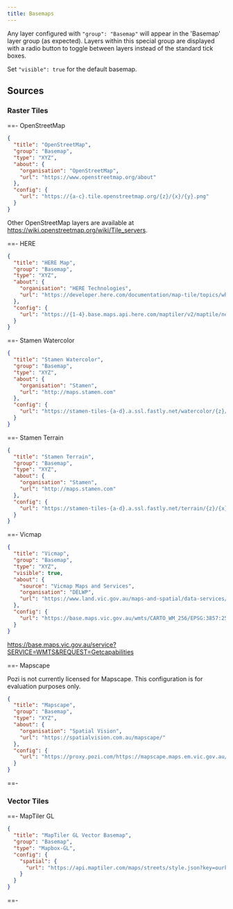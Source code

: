 ```yaml
---
title: Basemaps
---
```


Any layer configured with `"group": "Basemap"` will appear in the 'Basemap' layer group (as expected). Layers within this special group are displayed with a radio button to toggle between layers instead of the standard tick boxes.

Set `"visible": true` for the default basemap.

## Sources

### Raster Tiles

==- OpenStreetMap

  ```json
  {
    "title": "OpenStreetMap",
    "group": "Basemap",
    "type": "XYZ",
    "about": {
      "organisation": "OpenStreetMap",
      "url": "https://www.openstreetmap.org/about"
    },
    "config": {
      "url": "https://{a-c}.tile.openstreetmap.org/{z}/{x}/{y}.png"
    }
  }
  ```

  Other OpenStreetMap layers are available at https://wiki.openstreetmap.org/wiki/Tile_servers.

==- HERE

  ```json
  {
    "title": "HERE Map",
    "group": "Basemap",
    "type": "XYZ",
    "about": {
      "organisation": "HERE Technologies",
      "url": "https://developer.here.com/documentation/map-tile/topics/what-is.html"
    },
    "config": {
      "url": "https://{1-4}.base.maps.api.here.com/maptiler/v2/maptile/newest/normal.day/{z}/{x}/{y}/256/png8?lg=ENG&app_id=ourappid&token=ourtoken"
    }
  }
  ```

==- Stamen Watercolor

  ```json
  {
    "title": "Stamen Watercolor",
    "group": "Basemap",
    "type": "XYZ",
    "about": {
      "organisation": "Stamen",
      "url": "http://maps.stamen.com"
    },
    "config": {
      "url": "https://stamen-tiles-{a-d}.a.ssl.fastly.net/watercolor/{z}/{x}/{y}.jpg"
    }
  }
  ```

==- Stamen Terrain

  ```json
  {
    "title": "Stamen Terrain",
    "group": "Basemap",
    "type": "XYZ",
    "about": {
      "organisation": "Stamen",
      "url": "http://maps.stamen.com"
    },
    "config": {
      "url": "https://stamen-tiles-{a-d}.a.ssl.fastly.net/terrain/{z}/{x}/{y}.png"
    }
  }
  ```

==- Vicmap

  ```json
  {
    "title": "Vicmap",
    "group": "Basemap",
    "type": "XYZ",
    "visible": true,
    "about": {
      "source": "Vicmap Maps and Services",
      "organisation": "DELWP",
      "url": "https://www.land.vic.gov.au/maps-and-spatial/data-services/vicmap-basemap/licensing-and-copyright"
    },
    "config": {
      "url": "https://base.maps.vic.gov.au/wmts/CARTO_WM_256/EPSG:3857:256/{z}/{x}/{y}.png"
    }
  }
  ```

  https://base.maps.vic.gov.au/service?SERVICE=WMTS&REQUEST=Getcapabilities

==- Mapscape

  Pozi is not currently licensed for Mapscape. This configuration is for evaluation purposes only.

  ```json
  {
    "title": "Mapscape",
    "group": "Basemap",
    "type": "XYZ",
    "about": {
      "organisation": "Spatial Vision",
      "url": "https://spatialvision.com.au/mapscape/"
    },
    "config": {
      "url": "https://proxy.pozi.com/https://mapscape.maps.em.vic.gov.au/color/{z}/{x}/{y}.png"
    }
  }
  ```

==-

### Vector Tiles

==- MapTiler GL

  ```json
  {
    "title": "MapTiler GL Vector Basemap",
    "group": "Basemap",
    "type": "Mapbox-GL",
    "config": {
      "spatial": {
        "url": "https://api.maptiler.com/maps/streets/style.json?key=ourkey"
      }
    }
  }
  ```

==-
